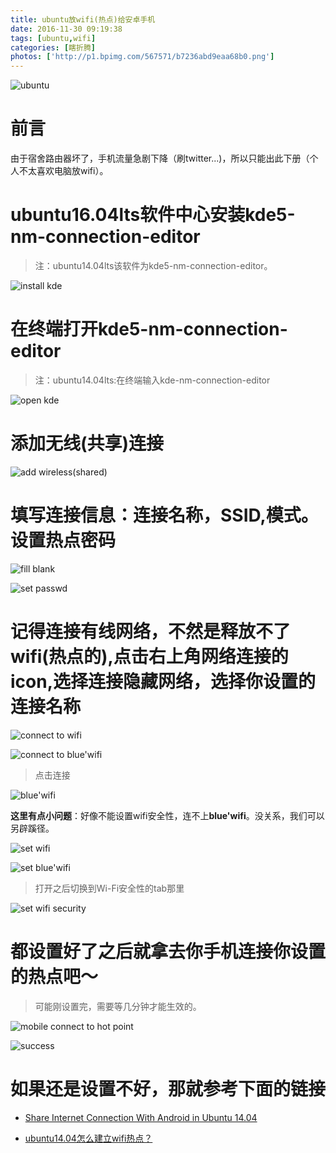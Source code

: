 ```yaml
---
title: ubuntu放wifi(热点)给安卓手机
date: 2016-11-30 09:19:38
tags: [ubuntu,wifi]
categories: [瞎折腾]
photos: ['http://p1.bpimg.com/567571/b7236abd9eaa68b0.png']
---
```


![ubuntu](/img/ubuntu.png)

# 前言

由于宿舍路由器坏了，手机流量急剧下降（刷twitter...)，所以只能出此下册（个人不太喜欢电脑放wifi）。

# ubuntu16.04lts软件中心安装kde5-nm-connection-editor

> 注：ubuntu14.04lts该软件为kde5-nm-connection-editor。

![install kde](/img/kdeInstall.png)

# 在终端打开kde5-nm-connection-editor

> 注：ubuntu14.04lts:在终端输入kde-nm-connection-editor

![open kde](/img/openKde.png)

# 添加无线(共享)连接

![add wireless(shared)](/img/shareWIFI.jpg)

# 填写连接信息：连接名称，SSID,模式。设置热点密码

![fill blank](/img/fillBlank.png)

![set passwd](/img/setPasswd.png)

# **记得连接有线网络**，不然是释放不了wifi(热点的),点击右上角网络连接的icon,选择连接隐藏网络，选择你设置的连接名称

![connect to wifi](/img/connectToWIFI.jpg)

![connect to blue'wifi](/img/connectToBlueWIFI.jpg)

> 点击连接

![blue'wifi](/img/blueWIFI.png)

**这里有点小问题**：好像不能设置wifi安全性，连不上**blue'wifi**。没关系，我们可以另辟蹊径。

![set wifi](/img/setWIFI.jpg)

![set blue'wifi](/img/setBlueWIFI.png)

> 打开之后切换到Wi-Fi安全性的tab那里

![set wifi security](/img/setWIFISec.png)

# 都设置好了之后就拿去你手机连接你设置的热点吧～

> 可能刚设置完，需要等几分钟才能生效的。

![mobile connect to hot point](/img/mobileWIFI.jpg)

![success](/img/succeedConnect.jpg)

# 如果还是设置不好，那就参考下面的链接

- [Share Internet Connection With Android in Ubuntu 14.04](http://ubuntuhandbook.org/index.php/2014/06/share-internet-with-android-ubuntu-1404/)

- [ubuntu14.04怎么建立wifi热点？](http://www.jb51.net/os/Ubuntu/344088.html)
